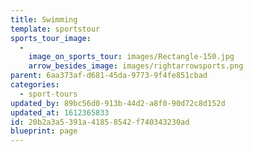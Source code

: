 ```yaml
---
title: Swimming
template: sportstour
sports_tour_image:
  -
    image_on_sports_tour: images/Rectangle-150.jpg
    arrow_besides_image: images/rightarrowsports.png
parent: 6aa373af-d681-45da-9773-9f4fe851cbad
categories:
  - sport-tours
updated_by: 89bc56d0-913b-44d2-a8f0-90d72c8d152d
updated_at: 1612365833
id: 20b2a3a5-391a-4185-8542-f740343230ad
blueprint: page
---
```

